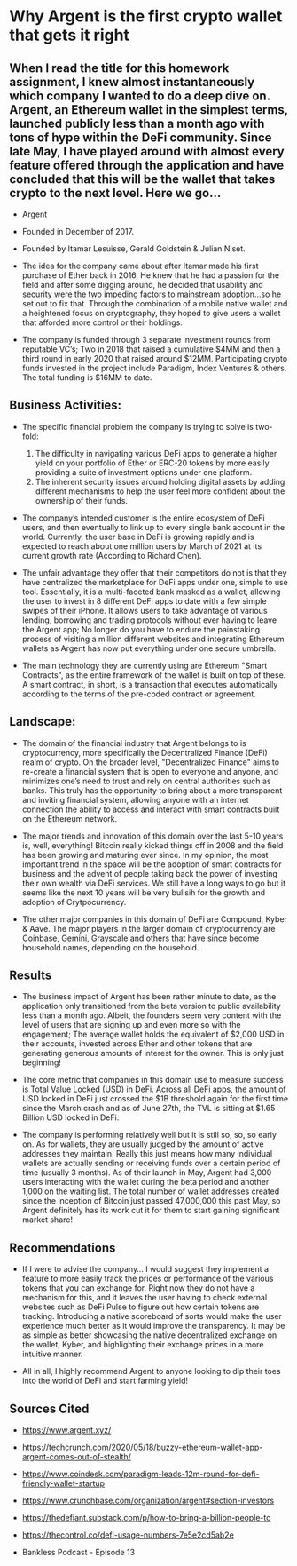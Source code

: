 # Why Argent is the first crypto wallet that gets it right

## When I read the title for this homework assignment, I knew almost instantaneously which company I wanted to do a deep dive on. Argent, an Ethereum wallet in the simplest terms, launched publicly less than a month ago with tons of hype within the DeFi community. Since late May, I have played around with almost every feature offered through the application and have concluded that this will be the wallet that takes crypto to the next level. Here we go…

* Argent

* Founded in December of 2017.

* Founded by Itamar Lesuisse, Gerald Goldstein & Julian Niset.

* The idea for the company came about after Itamar made his first purchase of Ether back in 2016. He knew that he had a passion for the field and after some digging around, he decided that usability and security were the two impeding factors to mainstream adoption…so he set out to fix that. Through the combination of a mobile native wallet and a heightened focus on cryptography, they hoped to give users a wallet that afforded more control or their holdings.

* The company is funded through 3 separate investment rounds from reputable VC’s; Two in 2018 that raised a cumulative $4MM and then a third round in early 2020 that raised around $12MM. Participating crypto funds invested in the project include Paradigm, Index Ventures & others. The total funding is $16MM to date.

## Business Activities:

* The specific financial problem the company is trying to solve is two-fold:
    1.	The difficulty in navigating various DeFi apps to generate a higher yield on your portfolio of Ether or ERC-20 tokens by more easily providing a suite of investment options under one platform.
    2.	The inherent security issues around holding digital assets by adding different mechanisms to help the user feel more confident about the ownership of their funds.

* The company’s intended customer is the entire ecosystem of DeFi users, and then eventually to link up to every single bank account in the world. Currently, the user base in DeFi is growing rapidly and is expected to reach about one million users by March of 2021 at its current growth rate (According to Richard Chen). 

* The unfair advantage they offer that their competitors do not is that they have centralized the marketplace for DeFi apps under one, simple to use tool. Essentially, it is a multi-faceted bank masked as a wallet, allowing the user to invest in 8 different DeFi apps to date with a few simple swipes of their iPhone. It allows users to take advantage of various lending, borrowing and trading protocols without ever having to leave the Argent app; No longer do you have to endure the painstaking process of visiting a million different websites and integrating Ethereum wallets as Argent has now put everything under one secure umbrella.

* The main technology they are currently using are Ethereum "Smart Contracts", as the entire framework of the wallet is built on top of these. A smart contract, in short, is a transaction that executes automatically according to the terms of the pre-coded contract or agreement.

## Landscape:

* The domain of the financial industry that Argent belongs to is cryptocurrency, more specifically the Decentralized Finance (DeFi) realm of crypto. On the broader level, "Decentralized Finance" aims to re-create a financial system that is open to everyone and anyone, and minimizes one’s need to trust and rely on central authorities such as banks. This truly has the opportunity to bring about a more transparent and inviting financial system, allowing anyone with an internet connection the ability to access and interact with smart contracts built on the Ethereum network.

* The major trends and innovation of this domain over the last 5-10 years is, well, everything! Bitcoin really kicked things off in 2008 and the field has been growing and maturing ever since. In my opinion, the most important trend in the space will be the adoption of smart contracts for business and the advent of people taking back the power of investing their own wealth via DeFi services. We still have a long ways to go but it seems like the next 10 years will be very bullsih for the growth and adoption of Crytpocurrency.

* The other major companies in this domain of DeFi are Compound, Kyber & Aave. The major players in the larger domain of cryptocurrency are Coinbase, Gemini, Grayscale and others that have since become household names, depending on the household...

## Results

* The business impact of Argent has been rather minute to date, as the application only transitioned from the beta version to public availability less than a month ago. Albeit, the founders seem very content with the level of users that are signing up and even more so with the engagement; The average wallet holds the equivalent of $2,000 USD in their accounts, invested across Ether and other tokens that are generating generous amounts of interest for the owner. This is only just beginning!

* The core metric that companies in this domain use to measure success is Total Value Locked (USD) in DeFi. Across all DeFi apps, the amount of USD locked in DeFi just crossed the $1B threshold again for the first time since the March crash and as of June 27th, the TVL is sitting at $1.65 Billion USD locked in DeFi.

* The company is performing relatively well but it is still so, so, so early on. As for wallets, they are usually judged by the amount of active addresses they maintain. Really this just means how many individual wallets are actually sending or receiving funds over a certain period of time (usually 3 months). As of their launch in May, Argent had 3,000 users interacting with the wallet during the beta period and another 1,000 on the waiting list. The total number of wallet addresses created since the inception of Bitcoin just passed 47,000,000 this past May, so Argent definitely has its work cut it for them to start gaining significant market share! 

## Recommendations 

* If I were to advise the company… I would suggest they implement a feature to more easily track the prices or performance of the various tokens that you can exchange for. Right now they do not have a mechanism for this, and it leaves the user having to check external websites such as DeFi Pulse to figure out how certain tokens are tracking. Introducing a native scoreboard of sorts would make the user experience much better as it would improve the transparency. It may be as simple as better showcasing the native decentralized exchange on the wallet, Kyber, and highlighting their exchange prices in a more intuitive manner. 

* All in all, I highly recommend Argent to anyone looking to dip their toes into the world of DeFi and start farming yield!

## Sources Cited
* https://www.argent.xyz/

* https://techcrunch.com/2020/05/18/buzzy-ethereum-wallet-app-argent-comes-out-of-stealth/

* https://www.coindesk.com/paradigm-leads-12m-round-for-defi-friendly-wallet-startup

* https://www.crunchbase.com/organization/argent#section-investors

* https://thedefiant.substack.com/p/how-to-bring-a-billion-people-to

* https://thecontrol.co/defi-usage-numbers-7e5e2cd5ab2e

* Bankless Podcast - Episode 13
